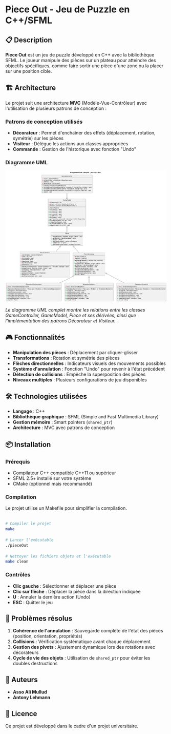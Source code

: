 # Piece Out - Jeu de Puzzle en C++/SFML

## 📋 Description

**Piece Out** est un jeu de puzzle développé en C++ avec la bibliothèque SFML. Le joueur manipule des pièces sur un plateau pour atteindre des objectifs spécifiques, comme faire sortir une pièce d'une zone ou la placer sur une position cible.

## 🏗️ Architecture

Le projet suit une architecture **MVC** (Modèle-Vue-Contrôleur) avec l'utilisation de plusieurs patrons de conception :

### Patrons de conception utilisés

- **Décorateur** : Permet d'enchaîner des effets (déplacement, rotation, symétrie) sur les pièces
- **Visiteur** : Délègue les actions aux classes appropriées
- **Commande** : Gestion de l'historique avec fonction "Undo"

### Diagramme UML

![Diagramme UML du projet Piece Out](diagramme.png)

*Le diagramme UML complet montre les relations entre les classes GameController, GameModel, Piece et ses dérivées, ainsi que l'implémentation des patrons Décorateur et Visiteur.*

## 🎮 Fonctionnalités

- **Manipulation des pièces** : Déplacement par cliquer-glisser
- **Transformations** : Rotation et symétrie des pièces
- **Flèches directionnelles** : Indicateurs visuels des mouvements possibles
- **Système d'annulation** : Fonction "Undo" pour revenir à l'état précédent
- **Détection de collisions** : Empêche la superposition des pièces
- **Niveaux multiples** : Plusieurs configurations de jeu disponibles

## 🛠️ Technologies utilisées

- **Langage** : C++
- **Bibliothèque graphique** : SFML (Simple and Fast Multimedia Library)
- **Gestion mémoire** : Smart pointers (`shared_ptr`)
- **Architecture** : MVC avec patrons de conception

## 📦 Installation

### Prérequis

- Compilateur C++ compatible C++11 ou supérieur
- SFML 2.5+ installé sur votre système
- CMake (optionnel mais recommandé)

### Compilation

Le projet utilise un Makefile pour simplifier la compilation.

```bash

# Compiler le projet
make

# Lancer l'exécutable
./pieceOut

# Nettoyer les fichiers objets et l'exécutable
make clean
```

### Contrôles

- **Clic gauche** : Sélectionner et déplacer une pièce
- **Clic sur flèche** : Déplacer la pièce dans la direction indiquée
- **U** : Annuler la dernière action (Undo)
- **ESC** : Quitter le jeu

## 🐛 Problèmes résolus

1. **Cohérence de l'annulation** : Sauvegarde complète de l'état des pièces (position, orientation, propriétés)
2. **Collisions** : Vérification systématique avant chaque déplacement
3. **Gestion des pivots** : Ajustement dynamique lors des rotations avec décorateurs
4. **Cycle de vie des objets** : Utilisation de `shared_ptr` pour éviter les doubles destructions

## 👥 Auteurs

- **Asso Ali Mullud**
- **Antony Lehmann**

## 📝 Licence

Ce projet est développé dans le cadre d'un projet universitaire.
